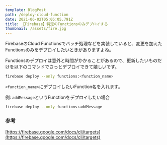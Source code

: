 ```yaml
---
template: BlogPost
path: /deploy-cloud-function
date: 2021-06-02T05:05:05.791Z
title: 【Firebase】特定のFunctionsのみデプロイする
thumbnail: /assets/fire.jpg
---
```

FirebaseのCloud Functionsでバッチ処理などを実装していると、変更を加えたFunctionsのみをデプロイしたいときがありますよね。

Functionsのデプロイは意外と時間がかかることがあるので、更新したいものだけを以下のコマンドでさっとデプロイできて嬉しいです。

```bash
firebase deploy --only functions:<function_name>
```
`<function_name>`にデプロイしたいFunction名を入れます。


例: `addMessage`というFunctionをデプロイしたい場合
```bash
firebase deploy --only functions:addMessage
```


### 参考
[https://firebase.google.com/docs/cli/targets](https://firebase.google.com/docs/cli/targets)

